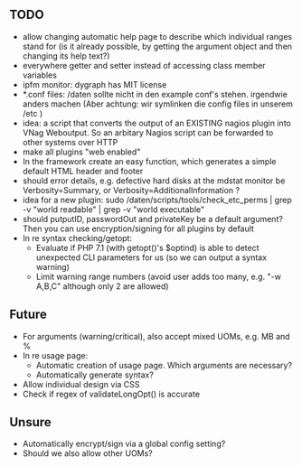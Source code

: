 
TODO
----

- allow changing automatic help page to describe which individual ranges stand for (is it already possible, by getting the argument object and then changing its help text?)
- everywhere getter and setter instead of accessing class member variables
- ipfm monitor: dygraph has MIT license
- *.conf files: /daten sollte nicht in den example conf's stehen. irgendwie anders machen (Aber achtung: wir symlinken die config files in unserem /etc )
- idea: a script that converts the output of an EXISTING nagios plugin into VNag Weboutput. So an arbitary Nagios script can be forwarded to other systems over HTTP
- make all plugins "web enabled"
- In the framework create an easy function, which generates a simple default HTML header and footer
- should error details, e.g. defective hard disks at the mdstat monitor be Verbosity=Summary, or Verbosity=AdditionalInformation ?
- idea for a new plugin: sudo /daten/scripts/tools/check_etc_perms | grep -v "world readable" | grep -v "world executable"
- should putputID, passwordOut and privateKey be a default argument? Then you can use encryption/signing for all plugins by default
- In re syntax checking/getopt:
  * Evaluate if PHP 7.1 (with getopt()'s $optind) is able to detect unexpected CLI parameters for us (so we can output a syntax warning)
  * Limit warning range numbers (avoid user adds too many, e.g. "-w A,B,C" although only 2 are allowed)

Future
------

- For arguments (warning/critical), also accept mixed UOMs, e.g. MB and %
- In re usage page:
  * Automatic creation of usage page. Which arguments are necessary?
  * Automatically generate syntax?
- Allow individual design via CSS
- Check if regex of validateLongOpt() is accurate

Unsure
------

- Automatically encrypt/sign via a global config setting?
- Should we also allow other UOMs?
